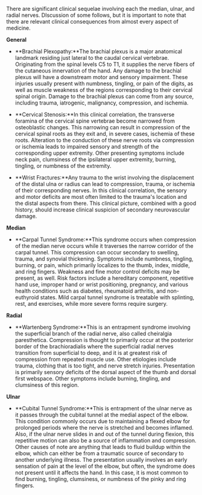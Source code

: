 There are significant clinical sequelae involving each the median, ulnar, and radial nerves. DIscussion of some follows, but it is important to note that there are relevant clinical consequences from almost every aspect of medicine.

**General**

- **Brachial Plexopathy:**The brachial plexus is a major anatomical landmark residing just lateral to the caudal cervical vertebrae. Originating from the spinal levels C5 to T1, it supplies the nerve fibers of the cutaneous innervation of the hand. Any damage to the brachial plexus will have a downstream motor and sensory impairment. These injuries usually present with numbness, tingling, or pain of the digits, as well as muscle weakness of the regions corresponding to their cervical spinal origin. Damage to the brachial plexus can come from any source, including trauma, iatrogenic, malignancy, compression, and ischemia.

- **Cervical Stenosis:**In this clinical correlation, the transverse foramina of the cervical spine vertebrae become narrowed from osteoblastic changes. This narrowing can result in compression of the cervical spinal roots as they exit and, in severe cases, ischemia of these roots. Alteration to the conduction of these nerve roots via compression or ischemia leads to impaired sensory and strength of the corresponding upper extremity. Other presenting symptoms include neck pain, clumsiness of the ipsilateral upper extremity, burning, tingling, or numbness of the extremity.

- **Wrist Fractures:**Any trauma to the wrist involving the displacement of the distal ulna or radius can lead to compression, trauma, or ischemia of their corresponding nerves. In this clinical correlation, the sensory and motor deficits are most often limited to the trauma's location and the distal aspects from there. This clinical picture, combined with a good history, should increase clinical suspicion of secondary neurovascular damage.

**Median**

- **Carpal Tunnel Syndrome:**This syndrome occurs when compression of the median nerve occurs while it traverses the narrow corridor of the carpal tunnel. This compression can occur secondary to swelling, trauma, and synovial thickening. Symptoms include numbness, tingling, burning, or pain, which primarily localizes to the thumb, index, middle, and ring fingers. Weakness and fine motor control deficits may be present, as well. Risk factors include a hereditary component, repetitive hand use, improper hand or wrist positioning, pregnancy, and various health conditions such as diabetes, rheumatoid arthritis, and non-euthyroid states. Mild carpal tunnel syndrome is treatable with splinting, rest, and exercises, while more severe forms require surgery.

**Radial**

- **Wartenberg Syndrome:**This is an entrapment syndrome involving the superficial branch of the radial nerve, also called cheiralgia paresthetica. Compression is thought to primarily occur at the posterior border of the brachioradialis where the superficial radial nerves transition from superficial to deep, and it is at greatest risk of compression from repeated muscle use. Other etiologies include trauma, clothing that is too tight, and nerve stretch injuries. Presentation is primarily sensory deficits of the dorsal aspect of the thumb and dorsal first webspace. Other symptoms include burning, tingling, and clumsiness of this region.

**Ulnar**

- **Cubital Tunnel Syndrome:**This is entrapment of the ulnar nerve as it passes through the cubital tunnel at the medial aspect of the elbow. This condition commonly occurs due to maintaining a flexed elbow for prolonged periods where the nerve is stretched and becomes inflamed. Also, if the ulnar nerve slides in and out of the tunnel during flexion, this repetitive motion can also be a source of inflammation and compression. Other causes of note are anything that leads to fluid buildup within the elbow, which can either be from a traumatic source of secondary to another underlying illness. The presentation usually involves an early sensation of pain at the level of the elbow, but often, the syndrome does not present until it affects the hand. In this case, it is most common to find burning, tingling, clumsiness, or numbness of the pinky and ring fingers.